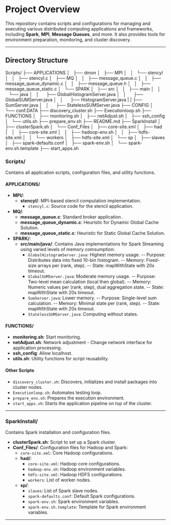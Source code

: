 # Project Overview

This repository contains scripts and configurations for managing and executing various distributed computing applications and frameworks, including **Spark**, **MPI**, **Message Queues**, and more. It also provides tools for environment preparation, monitoring, and cluster discovery.

---

## **Directory Structure**

Scripts/
├── APPLICATIONS
│   ├── dmon
│   ├── MPI
│   │   └── stencyl
│   │       ├── stencyl.c
│   ├── MQ
│   │   ├── message_queue.c
│   │   ├── message_queue_dynamic.c
│   │   ├── message_queue.h
│   │   ├── message_queue_static.c
│   └── SPARK
│       ├── src
│       │   ├── main
│       │      └── java
│       │          ├── GlobalHistogramServer.java
│       │          ├── GlobalSUMServer.java
│       │          ├── HistogramServer.java
|	|	   ├── SumServer.java
│       │          ├── StatelessSUMServer.java
├── CONFIG
│   └── conf.DATA
├── discovery_cluster.sh
├── Executionloop.sh
├── FUNCTIONS
│   ├── monitoring.sh
│   ├── netAdjust.sh
│   ├── ssh_config
│   └── utils.sh
├── prepare_env.sh
├── README.md
├── SparkInstall
│   ├── clusterSpark.sh
│   └── Conf_Files
│       ├── core-site.xml
│       ├── had
│       │   ├── core-site.xml
│       │   ├── hadoop-env.sh
│       │   ├── hdfs-site.xml
│       │   └── workers
│       ├── hdfs-site.xml
│       └── sp
│           ├── slaves
│           ├── spark-defaults.conf
│           ├── spark-env.sh
│           └── spark-env.sh.template
├── start_apps.sh

### **Scripts/**
Contains all application scripts, configuration files, and utility functions.  

#### **APPLICATIONS/**  
- **MPI/**:  
  - **stencyl/**: MPI-based stencil computation implementation.  
    - `stencyl.c`: Source code for the stencil application.  
- **MQ/**:  
  - **message_queue.c**: Standard broker application .
  - **message_queue_dynamic.c**: Heuristic for Dynamic Global Cache Solution.  
  - **message_queue_static.c**: Heuristic for Static Global Cache Solution.  
- **SPARK/**:  
  - **src/main/java/**: Contains Java implementations for Spark Streaming using varied levels of memory comsumption:  
    - `GlobalHistogramServer.java`: Highest memory usage.
    -- Purpose: Distributes data into fixed 10-bin histogram.
    -- Memory: Fixed-size arrays per (rank, step).
    -- State: mapWithState with 20s timeout.
    - `GlobalSUMServer.java`: Moderate memory usage.
    -- Purpose: Two-level mean calculation (local then global).
    -- Memory: Numeric values per (rank, step), dual aggregation state.
    -- State: mapWithState with 20s timeout.
    - `SumServer.java`: Lower memory.
    -- Purpose: Single-level sum calculation.
    -- Memory: Minimal state per (rank, step).
    -- State: mapWithState with 20s timeout.
    - `StatelessSUMServer.java`: Computing without states.  


#### **FUNCTIONS/**  
- **monitoring.sh**: Start monitoring.  
- **netAdjust.sh**: Network adjustment - Change network interface for application processing.  
- **ssh_config**: Allow localhost.  
- **utils.sh**: Utility functions for script reusability.  

#### Other Scripts  
- `discovery_cluster.sh`: Discovers, initializes and install packages into cluster nodes.  
- `Executionloop.sh`: Automates testing loop.  
- `prepare_env.sh`: Prepares the execution environment.  
- `start_apps.sh`: Starts the application pipeline on top of the cluster.  

---

### **SparkInstall/**  
Contains Spark installation and configuration files.  

- **clusterSpark.sh**: Script to set up a Spark cluster.  
- **Conf_Files/**: Configuration files for Hadoop and Spark:  
  - `core-site.xml`: Core Hadoop configurations.  
  - **had/**:  
    - `core-site.xml`: Hadoop core configurations.  
    - `hadoop-env.sh`: Hadoop environment variables.  
    - `hdfs-site.xml`: Hadoop HDFS configurations.  
    - `workers`: List of worker nodes.  
  - **sp/**:  
    - `slaves`: List of Spark slave nodes.  
    - `spark-defaults.conf`: Default Spark configurations.  
    - `spark-env.sh`: Spark environment variables.  
    - `spark-env.sh.template`: Template for Spark environment variables.  

---


